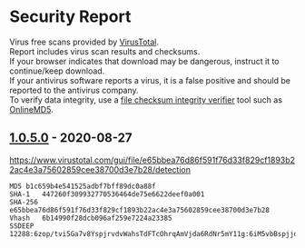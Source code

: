 # Security Report
Virus free scans provided by [VirusTotal](https://www.virustotal.com).  
Report includes virus scan results and checksums.  
If your browser indicates that download may be dangerous, instruct it to continue/keep download.  
If your antivirus software reports a virus, it is a false positive and should be reported to the antivirus company.  
To verify data integrity, use a [file checksum integrity verifier](https://en.wikipedia.org/wiki/File_verification) tool such as [OnlineMD5](http://onlinemd5.com).

## [1.0.5.0] - 2020-08-27
https://www.virustotal.com/gui/file/e65bbea76d86f591f76d33f829cf1893b22ac4e3a75602859cee38700d3e7b28/detection
```
MD5	b1c659b4e541525adbf7bff89dc0a88f
SHA-1	447260f309932770536464de75e6622deef0a001
SHA-256	e65bbea76d86f591f76d33f829cf1893b22ac4e3a75602859cee38700d3e7b28
Vhash	6b14990f28dcb096af259e7224a23385
SSDEEP	12288:6zop/tvi5Ga7v8YspjrvdvWahsTdFTcOhrqAmVjda6RdNr5mY11g:6iM5vbBspjjdvXhmAOrqAmVjddNrR1g
```

[1.0.5.0]: https://www.virustotal.com/gui/file/e65bbea76d86f591f76d33f829cf1893b22ac4e3a75602859cee38700d3e7b28/detection
